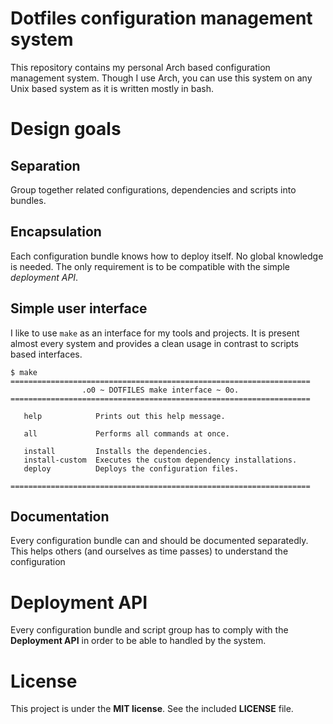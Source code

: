 # Dotfiles configuration management system

This repository contains my personal Arch based configuration management
system. Though I use Arch, you can use this system on any Unix based system as
it is written mostly in bash.

# Design goals

## Separation

Group together related configurations, dependencies and scripts into bundles.

## Encapsulation

Each configuration bundle knows how to deploy itself. No global knowledge is
needed. The only requirement is to be compatible with the simple _deployment
API_.

## Simple user interface

I like to use `make` as an interface for my tools and projects. It is present
almost every system and provides a clean usage in contrast to scripts based
interfaces.

```
$ make
===================================================================
                .o0 ~ DOTFILES make interface ~ 0o.
===================================================================

   help            Prints out this help message.

   all             Performs all commands at once.

   install         Installs the dependencies.
   install-custom  Executes the custom dependency installations.
   deploy          Deploys the configuration files.

===================================================================
```

## Documentation

Every configuration bundle can and should be documented separatedly. This helps
others (and ourselves as time passes) to understand the configuration


# Deployment API

Every configuration bundle and script group has to comply with the __Deployment
API__ in order to be able to handled by the system.


# License

This project is under the __MIT license__. See the included __LICENSE__ file.

